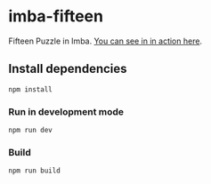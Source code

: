 # imba-fifteen

Fifteen Puzzle in Imba. [You can see in in action here](https://taw.github.io/imba-fifteen).

## Install dependencies

```
npm install
```

### Run in development mode

```
npm run dev
```

### Build

```
npm run build
```
